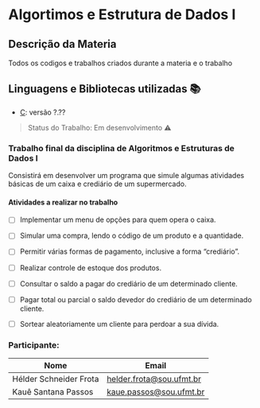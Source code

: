 # Algortimos e Estrutura de Dados I
## Descrição da Materia
<p align="justify"> Todos os codigos e trabalhos criados durante a materia e o trabalho </p>

## Linguagens e Bibliotecas utilizadas :books:
- [C]([https://react-pdf.org/]): versão ?.??

> Status do Trabalho: Em desenvolvimento :warning:

### Trabalho final da disciplina de Algoritmos e Estruturas de Dados I
Consistirá em desenvolver um programa que simule algumas atividades básicas de um caixa e crediário de um supermercado.

#### Atividades a realizar no trabalho
- [ ] Implementar um menu de opções para quem opera o caixa.
- [ ] Simular uma compra, lendo o código de um produto e a quantidade.
- [ ] Permitir várias formas de pagamento, inclusive a forma “crediário”.
- [ ] Realizar controle de estoque dos produtos.
- [ ] Consultar o saldo a pagar do crediário de um determinado cliente.
- [ ] Pagar total ou parcial o saldo devedor do crediário de um determinado cliente.
- [ ] Sortear aleatoriamente um cliente para perdoar a sua dívida.

      
### Participante: 
|Nome|Email|
| -------- | -------- |
|Hélder Schneider Frota|helder.frota@sou.ufmt.br|
|Kauê Santana Passos|kaue.passos@sou.ufmt.br|

